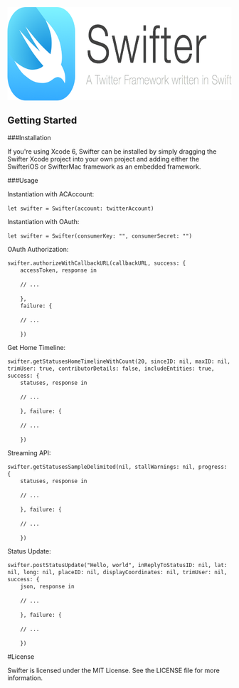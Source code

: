 <p align="center" >
  <img src="swifter_logo.png" alt="Swifter" title="Swifter" width="692" height="210">
</p>

## Getting Started

###Installation

If you're using Xcode 6, Swifter can be installed by simply dragging the Swifter Xcode project into your own project and adding either the SwifteriOS or SwifterMac framework as an embedded framework.

###Usage

Instantiation with ACAccount:

`let swifter = Swifter(account: twitterAccount)`

Instantiation with OAuth:

`let swifter = Swifter(consumerKey: "", consumerSecret: "")`

OAuth Authorization:

	swifter.authorizeWithCallbackURL(callbackURL, success: {
		accessToken, response in
		
		// ...
		
		}, 
		failure: {
	
		// ...
	
		})

Get Home Timeline:

	swifter.getStatusesHomeTimelineWithCount(20, sinceID: nil, maxID: nil, trimUser: true, contributorDetails: false, includeEntities: true, success: {
		statuses, response in
		
		// ...

		}, failure: {
		
		// ...
		
		})
		
		
Streaming API:

	swifter.getStatusesSampleDelimited(nil, stallWarnings: nil, progress: {
		statuses, response in
		
		// ...
		
		}, failure: {
		
		// ...
		
		})

Status Update:

	swifter.postStatusUpdate("Hello, world", inReplyToStatusID: nil, lat: nil, long: nil, placeID: nil, displayCoordinates: nil, trimUser: nil, success: {
		json, response in
		
		// ...
		
		}, failure: {
		
		// ...
		
		})
		
#License

Swifter is licensed under the MIT License. See the LICENSE file for more information.
